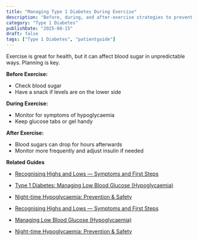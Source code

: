 ```yaml
---
title: "Managing Type 1 Diabetes During Exercise"
description: "Before, during, and after‑exercise strategies to prevent hypos and manage delayed drops."
category: "Type 1 Diabetes"
publishDate: "2025-08-15"
draft: false
tags: ["Type 1 Diabetes", "patientguide"]
---
```


Exercise is great for health, but it can affect blood sugar in unpredictable ways. Planning is key.

**Before Exercise:**
- Check blood sugar
- Have a snack if levels are on the lower side

**During Exercise:**
- Monitor for symptoms of hypoglycaemia
- Keep glucose tabs or gel handy

**After Exercise:**
- Blood sugars can drop for hours afterwards
- Monitor more frequently and adjust insulin if needed

**Related Guides**
- [Recognising Highs and Lows — Symptoms and First Steps](/guides/recognising-highs-and-lows/)
- [Type 1 Diabetes: Managing Low Blood Glucose (Hypoglycaemia)](/guides/type-1-diabetes-managing-hypoglycaemia/)
- [Night-time Hypoglycaemia: Prevention & Safety](/guides/night-time-hypoglycaemia/)

- [Recognising Highs and Lows — Symptoms and First Steps](#)
- [Managing Low Blood Glucose (Hypoglycaemia)](#)
- [Night-time Hypoglycaemia: Prevention & Safety](#)

